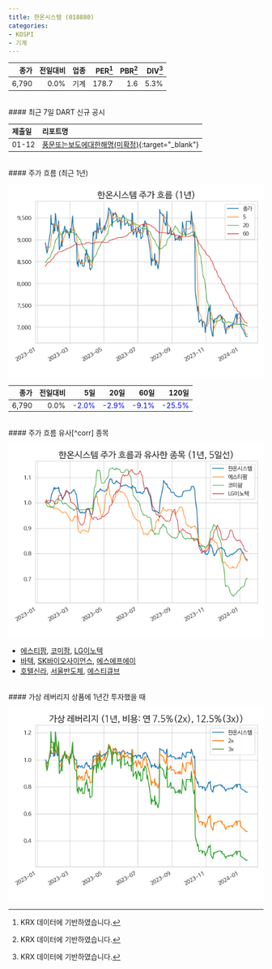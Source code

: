 ```yaml
---
title: 한온시스템 (018880)
categories:
- KOSPI
- 기계
---
```


|**종가**|**전일대비**|**업종**|**PER**[^krxdata]|**PBR**[^krxdata]|**DIV**[^krxdata]|
|-------:|-----------:|-------:|------:|------:|------:|
|6,790|0.0%|기계|178.7|1.6|5.3%|

<!-- more -->

<br>
#### 최근 7일 DART 신규 공시


|**제출일**|**리포트명**|
|:-----|:-------|
|01-12|[풍문또는보도에대한해명(미확정)](https://dart.fss.or.kr/dsaf001/main.do?rcpNo=20240112800537){:target="_blank"}|

<br>
#### 주가 흐름 (최근 1년)

![018880](/assets/images/stock/018880.png)

|**종가**|**전일대비**|**5일**|**20일**|**60일**|**120일**|
|---:|-------:|--:|---:|---:|----:|
|6,790|0.0%|<span style="color: blue">-2.0%</span>|<span style="color: blue">-2.9%</span>|<span style="color: blue">-9.1%</span>|<span style="color: blue">-25.5%</span>|

<br>
#### 주가 흐름 유사[^corr] 종목

![018880](/assets/images/stock/018880_corr.png)

- [에스티팜](/237690/), [코미팜](/041960/), [LG이노텍](/011070/)
- [바텍](/043150/), [SK바이오사이언스](/302440/), [에스에프에이](/056190/)
- [호텔신라](/008770/), [서울반도체](/046890/), [에스티큐브](/052020/)

<br>
#### 가상 레버리지 상품에 1년간 투자했을 때

![018880](/assets/images/stock/018880_2x.png)

[^krxdata]: KRX 데이터에 기반하였습니다.
[^corr]: 상관계수를 이용하여 분석하였습니다.